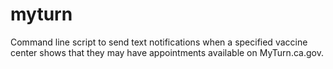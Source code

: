 # myturn 

Command line script to send text notifications when a specified vaccine center shows that they may have appointments available on MyTurn.ca.gov.  

